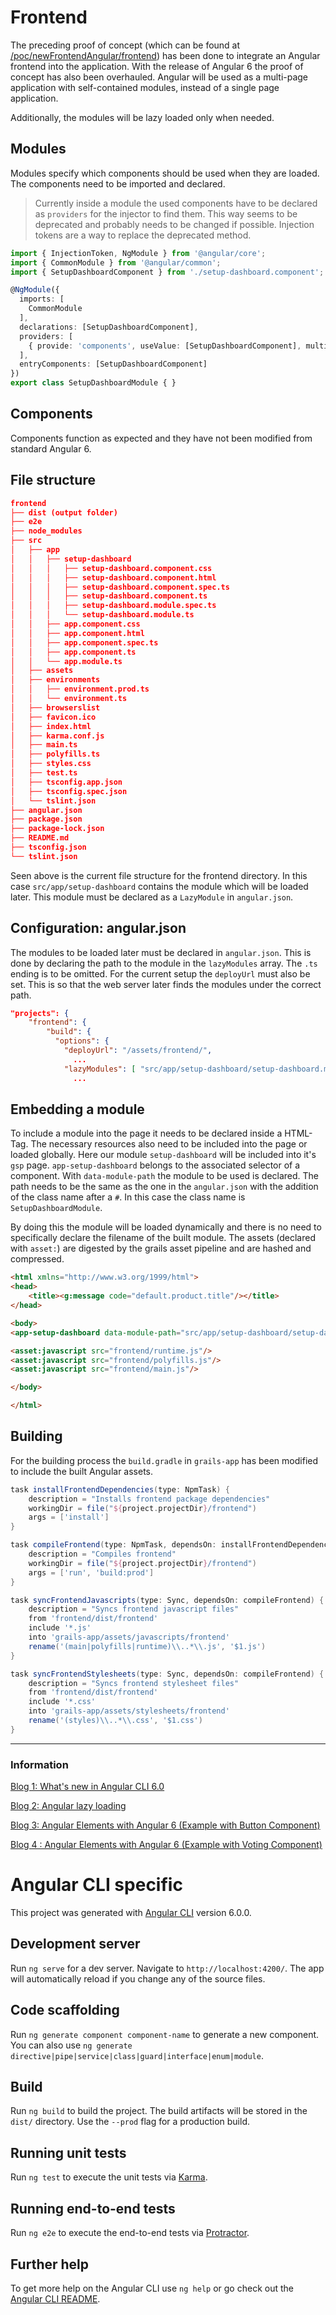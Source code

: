 # Frontend

The preceding proof of concept (which can be found at [/poc/newFrontendAngular/frontend](https://github.com/iteratec/OpenSpeedMonitor/tree/poc/newFrontendAngular/frontend)) has been done to integrate an Angular frontend into the application. With the release of Angular 6 the proof of concept has also been overhauled. Angular will be used as a multi-page application with self-contained modules, instead of a single page application. 

Additionally, the modules will be lazy loaded only when needed.

## Modules
Modules specify which components should be used when they are loaded. The components need to be imported and declared.
> Currently inside a module the used components have to be declared as `providers` for the injector to find them. This way seems to be deprecated and probably needs to be changed if possible. Injection tokens are a way to replace the deprecated method.

```typescript
import { InjectionToken, NgModule } from '@angular/core';
import { CommonModule } from '@angular/common';
import { SetupDashboardComponent } from './setup-dashboard.component';

@NgModule({
  imports: [
    CommonModule
  ],
  declarations: [SetupDashboardComponent],
  providers: [
    { provide: 'components', useValue: [SetupDashboardComponent], multi: true }
  ],
  entryComponents: [SetupDashboardComponent]
})
export class SetupDashboardModule { }

```
## Components
Components function as expected and they have not been modified from standard Angular 6.

## File structure

```json
frontend
├── dist (output folder)
├── e2e
├── node_modules
├── src
│   ├── app
│   │   ├── setup-dashboard
│   │   │   ├── setup-dashboard.component.css
│   │   │   ├── setup-dashboard.component.html
│   │   │   ├── setup-dashboard.component.spec.ts
│   │   │   ├── setup-dashboard.component.ts
│   │   │   ├── setup-dashboard.module.spec.ts
│   │   │   └── setup-dashboard.module.ts
│   │   ├── app.component.css
│   │   ├── app.component.html
│   │   ├── app.component.spec.ts
│   │   ├── app.component.ts
│   │   └── app.module.ts
│   ├── assets
│   ├── environments
│   │   ├── environment.prod.ts
│   │   └── environment.ts
│   ├── browserslist
│   ├── favicon.ico
│   ├── index.html
│   ├── karma.conf.js
│   ├── main.ts
│   ├── polyfills.ts
│   ├── styles.css
│   ├── test.ts
│   ├── tsconfig.app.json
│   ├── tsconfig.spec.json
│   └── tslint.json
├── angular.json
├── package.json
├── package-lock.json
├── README.md
├── tsconfig.json
└── tslint.json
```
Seen above is the current file structure for the frontend directory. In this case `src/app/setup-dashboard` contains the module which will be loaded later. This module must be declared as a `LazyModule` in `angular.json`.

## Configuration: angular.json
The modules to be loaded later must be declared in `angular.json`. This is done by declaring the path to the module in the `lazyModules` array. The `.ts` ending is to be omitted. For the current setup the `deployUrl` must also be set. This is so that the web server later finds the modules under the correct path.

```json
"projects": {
    "frontend": {
        "build": {
          "options": {
            "deployUrl": "/assets/frontend/",
              ...
            "lazyModules": [ "src/app/setup-dashboard/setup-dashboard.module" ]
              ...
```

## Embedding a module
To include a module into the page it needs to be declared inside a HTML-Tag. The necessary resources also need to be included into the page or loaded globally. Here our module `setup-dashboard` will be included into it's `gsp` page. `app-setup-dashboard` belongs to the associated selector of a component. With `data-module-path` the module to be used is declared. The path needs to be the same as the one in the `angular.json` with the addition of the class name after a `#`. In this case the class name is `SetupDashboardModule`.

By doing this the module will be loaded dynamically and there is no need to specifically declare the filename of the built module. The assets (declared with `asset:`) are digested by the grails asset pipeline and are hashed and compressed.
```html
<html xmlns="http://www.w3.org/1999/html">
<head>
    <title><g:message code="default.product.title"/></title>
</head>

<body>
<app-setup-dashboard data-module-path="src/app/setup-dashboard/setup-dashboard.module#SetupDashboardModule"></app-setup-dashboard>

<asset:javascript src="frontend/runtime.js"/>
<asset:javascript src="frontend/polyfills.js"/>
<asset:javascript src="frontend/main.js"/>

</body>

</html>
```
## Building
For the building process the `build.gradle` in `grails-app` has been modified to include the built Angular assets.
```groovy
task installFrontendDependencies(type: NpmTask) {
    description = "Installs frontend package dependencies"
    workingDir = file("${project.projectDir}/frontend")
    args = ['install']
}

task compileFrontend(type: NpmTask, dependsOn: installFrontendDependencies) {
    description = "Compiles frontend"
    workingDir = file("${project.projectDir}/frontend")
    args = ['run', 'build:prod']
}

task syncFrontendJavascripts(type: Sync, dependsOn: compileFrontend) {
    description = "Syncs frontend javascript files"
    from 'frontend/dist/frontend'
    include '*.js'
    into 'grails-app/assets/javascripts/frontend'
    rename('(main|polyfills|runtime)\\..*\\.js', '$1.js')
}

task syncFrontendStylesheets(type: Sync, dependsOn: compileFrontend) {
    description = "Syncs frontend stylesheet files"
    from 'frontend/dist/frontend'
    include '*.css'
    into 'grails-app/assets/stylesheets/frontend'
    rename('(styles)\\..*\\.css', '$1.css')
}
```

***
### Information

[Blog 1: What's new in Angular CLI 6.0](https://blog.ninja-squad.com/2018/05/04/angular-cli-6.0/)

[Blog 2: Angular lazy loading](https://blog.novatec-gmbh.de/angular-2-in-a-multi-page-application/)

[Blog 3: Angular Elements with Angular 6 (Example with Button Component)](https://medium.com/@tomsu/building-web-components-with-angular-elements-746cd2a38d5b)

[Blog 4 : Angular Elements with Angular 6 (Example with Voting Component)](https://medium.com/codingthesmartway-com-blog/angular-elements-a-practical-introduction-to-web-components-with-angular-6-52c0b3076c2c)

# Angular CLI specific

This project was generated with [Angular CLI](https://github.com/angular/angular-cli) version 6.0.0.

## Development server

Run `ng serve` for a dev server. Navigate to `http://localhost:4200/`. The app will automatically reload if you change any of the source files.

## Code scaffolding

Run `ng generate component component-name` to generate a new component. You can also use `ng generate directive|pipe|service|class|guard|interface|enum|module`.

## Build

Run `ng build` to build the project. The build artifacts will be stored in the `dist/` directory. Use the `--prod` flag for a production build.

## Running unit tests

Run `ng test` to execute the unit tests via [Karma](https://karma-runner.github.io).

## Running end-to-end tests

Run `ng e2e` to execute the end-to-end tests via [Protractor](http://www.protractortest.org/).

## Further help

To get more help on the Angular CLI use `ng help` or go check out the [Angular CLI README](https://github.com/angular/angular-cli/blob/master/README.md).
